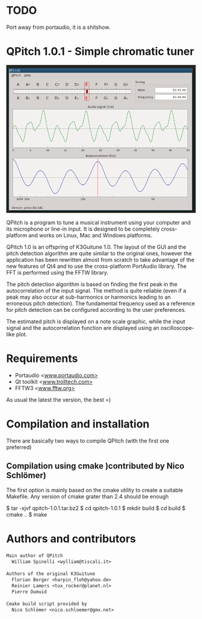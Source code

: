 TODO
====

Port away from portaudio, it is a shitshow.



QPitch 1.0.1 - Simple chromatic tuner
=====================================

![screenshot](/screenshot.png)

QPitch is a program to tune a musical instrument using your
computer and its microphone or line-in input. It is designed
to be completely cross-platform and works on Linux, Mac and
Windows platforms.

QPitch 1.0 is an offspring of K3Guitune 1.0. The layout of
the GUI and the pitch detection algorithm are quite similar
to the original ones, however the application has been
rewritten almost from scratch to take advantage of the new
features of Qt4 and to use the cross-platform PortAudio
library. The FFT is performed using the FFTW library.

The pitch detection algorithm is based on finding the first
peak in the autocorrelation of the input signal. The method
is quite reliable (even if a peak may also occur at
sub-harmonics or harmonics leading to an erroneous pitch
detection). The fundamental frequency used as a reference
for pitch detection can be configured according to the user
preferences.

The estimated pitch is displayed on a note scale graphic,
while the input signal and the autocorrelation function are
displayed using an oscilloscope-like plot.


Requirements
============
 - Portaudio	<www.portaudio.com>
 - Qt toolkit			<www.trolltech.com>
 - FFTW3			<www.fftw.org>

As usual the latest the version, the best =)


Compilation and installation
============================
There are basically two ways to compile QPitch (with the
first one preferred)

Compilation using cmake )contributed by Nico Schlömer)
------------------------------------------------------
The first option is mainly based on the cmake utility
to create a suitable Makefile. Any version of cmake grater
than 2.4 should be enough

$ tar -xjvf qpitch-1.0.1.tar.bz2
$ cd qpitch-1.0.1
$ mkdir build
$ cd build
$ cmake ..
$ make


Authors and contributors
========================

```
Main author of QPitch
  William Spinelli <wylliam@tiscali.it>

Authors of the original K3Guitune
  Florian Berger <harpin_floh@yahoo.de>
  Reinier Lamers <tux_rocker@planet.nl>
  Pierre Dumuid

Cmake build script provided by
  Nico Schlömer <nico.schloemer@gmx.net>
```
